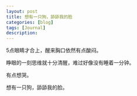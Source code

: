 ```yaml
---
layout: post
title: 想有一只狗，舔舔我的脸
categories: [blog]
tags: [Journal]
description: 
---
```




5点眼睛才合上，醒来胸口依然有点酸闷。

睁眼的一刻思维就十分清醒，难过好像没有睡着一分钟。

有点想哭。

想有一只狗，舔舔我的脸。